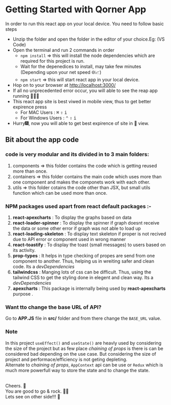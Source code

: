 # Getting Started with Qorner App

In order to run this react app on your local device. You need to follow basic steps

- Unzip the folder and open the folder in the editor of your choice.Eg: (VS Code)
- Open the terminal and run 2 commands in order
  - `npm install` => this will install the node dependencies which are required for this project is run.
  - Wait for the depenedices to install, may take few minutes (Depending upon your net speed 🌐📈)
  - `npm start` => this will start react app in your local device.
- Hop on to your browser at [http://localhost:3000/](http://localhost:3000/ "http://localhost:3000/")
- If all no unprecedented error occur, you will able to see the reap app running 🏃🏃🏃
- This react app site is best viwed in mobile view, thus to get better expirence press
  - For MAC Users : <kbd>⌘</kbd> <kbd>⇧</kbd> <kbd>i</kbd>
  - For Windows Users : <kbd>⌃</kbd> <kbd>⇧</kbd> <kbd>i</kbd>
- Hurry🎆, now you will able to get best expirence of site in 📱 view.

## Bit about the app code

### code is very modular and its divided in to 3 main folders:

1. components => this folder contains the code which is getting reused more than once.
2. containers => this folder contains the main code which uses more than one component and makes the componets work with each other.
3. utils => this folder cotains the code other than JSX, but small utils function which can be used more than once.

### NPM packages used apart from react default packages :-

1.  **react-apexcharts** : To display the graphs based on data
2.  **react-loader-spinner** : To display the spinner if graph doesnt receive the data or some other error if graph was not able to load up
3.  **react-loading-skeleton** : To display text skeleton if proper is not recived due to API error or component used in wrong manner
4.  **react-toastify** : To display the toast (small messages) to users based on its activity.
5.  **prop-types** : It helps in type checking of propes are send from one component to another. Thus, helping us in wreiting safer and clean code. Its a _devDependencies_
6.  **tailwindcss** : Manging lots of css can be difficult. Thus, using the tailwind CSS to get the styling done in elegent and clean way. Its a _devDependencies_
7.  **apexcharts** : This package is internally being used by **react-apexcharts** purpose .

### Want tto change the base URL of API?

Go to **APP.JS** file in **src/** folder and from there change the `BASE_URL` value.

### Note

In this project `useEffect()` and `useState()` are heavly used by considering the size of the project but as few place _chaining of props_ is there is can be considered bad depending on the use case. But considering the size of project and performace/efficiency is not geting depleting.<br />
Alternate to _chaining of props_, `AppContext` api can be use or `Redux` which is much more powerfull way to store the state and to change the state.

<br />
Cheers. 🍺<br />
You are good to go & rock. 🕺💃 <br />
Lets see on other side!!! 🤝
